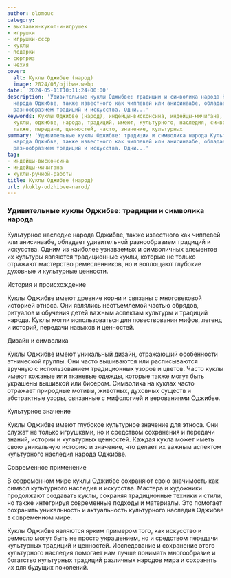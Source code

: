 ```yaml
---
author: olomouc
category:
- выставки-кукол-и-игрушек
- игрушки
- игрушки-ссср
- куклы
- подарки
- сюрприз
- чехия
cover:
  alt: Куклы Оджибве (народ)
  image: 2024/05/ojibwe.webp
date: '2024-05-11T10:11:24+00:00'
description: 'Удивительные куклы Оджибве: традиции и символика народа Культурное наследие
  народа Оджибве, также известного как чиппевей или анисинаабе, обладает удивительной
  разнообразием традиций и искусства. Одни...'
keywords: Куклы Оджибве (народ), индейцы-висконсина, индейцы-мичигана, куклы-ручной-работы,
  куклы, оджибве, народа, традиций, имеют, культурного, наследия, символика, культурное,
  также, передачи, ценностей, часто, значение, культурных
summary: 'Удивительные куклы Оджибве: традиции и символика народа Культурное наследие
  народа Оджибве, также известного как чиппевей или анисинаабе, обладает удивительной
  разнообразием традиций и искусства. Одни...'
tag:
- индейцы-висконсина
- индейцы-мичигана
- куклы-ручной-работы
title: Куклы Оджибве (народ)
url: /kukly-odzhibve-narod/
---
```


### Удивительные куклы Оджибве: традиции и символика народа

Культурное наследие народа Оджибве, также известного как чиппевей или анисинаабе, обладает удивительной разнообразием традиций и искусства. Одним из наиболее узнаваемых и символичных элементов их культуры являются традиционные куклы, которые не только отражают мастерство ремесленников, но и воплощают глубокие духовные и культурные ценности.

История и происхождение

Куклы Оджибве имеют древние корни и связаны с многовековой историей этноса. Они являлись неотъемлемой частью обрядов, ритуалов и обучения детей важным аспектам культуры и традиций народа. Куклы могли использоваться для повествования мифов, легенд и историй, передачи навыков и ценностей.

Дизайн и символика

Куклы Оджибве имеют уникальный дизайн, отражающий особенности этнической группы. Они часто вышиваются или расписываются вручную с использованием традиционных узоров и цветов. Часто куклы имеют кожаные или тканевые одежды, которые также могут быть украшены вышивкой или бисером. Символика на куклах часто отражает природные мотивы, животных, духовных существ и абстрактные узоры, связанные с мифологией и верованиями Оджибве.

Культурное значение

Куклы Оджибве имеют глубокое культурное значение для этноса. Они служат не только игрушками, но и средством сохранения и передачи знаний, истории и культурных ценностей. Каждая кукла может иметь свою уникальную историю и значение, что делает их важным аспектом культурного наследия народа Оджибве.

Современное применение

В современном мире куклы Оджибве сохраняют свою значимость как символ культурного наследия и искусства. Мастера и художники продолжают создавать куклы, сохраняя традиционные техники и стили, но также интегрируя современные подходы и материалы. Это помогает сохранить уникальность и актуальность культурного наследия Оджибве в современном мире.

Куклы Оджибве являются ярким примером того, как искусство и ремесло могут быть не просто украшением, но и средством передачи культурных традиций и ценностей. Исследование и сохранение этого культурного наследия помогает нам лучше понимать многообразие и богатство культурных традиций различных народов мира и сохранять их для будущих поколений.